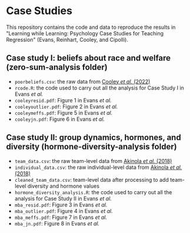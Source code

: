 # Case Studies

This repository contains the code and data to reproduce the results in "Learning while Learning: Psychology Case Studies
for Teaching Regression" (Evans, Reinhart, Cooley, and Cipolli). 

## Case study I: beliefs about race and welfare (zero-sum-analysis folder)

* `poorbeliefs.csv`: the raw data from [Cooley *et al.* (2022)](https://journals.sagepub.com/doi/abs/10.1177/01461672221139071?journalCode=pspc)
* `rcode.R`: the code used to carry out all the analysis for Case Study I in Evans *et al.*
* `cooleyresid.pdf`: Figure 1 in Evans *et al.*
* `cooleyoutlier.pdf`: Figure 2 in Evans *et al.*
* `cooleymeffs.pdf`: Figure 5 in Evans *et al.*
* `cooleyjn.pdf`: Figure 6 in Evans *et al.*

## Case study II: group dynamics, hormones, and diversity (hormone-diversity-analysis folder)

* `team_data.csv`: the raw team-level data from [Akinola *et al.* (2018)](https://journals.sagepub.com/doi/abs/10.1177/0956797617744282)
* `individual_data.csv`: the raw individual-level data from [Akinola *et al.* (2018)](https://journals.sagepub.com/doi/abs/10.1177/0956797617744282)
* `cleaned_team_data.csv`: team-level data after processing to add team-level diversity and hormone values
* `hormone_diversity_analysis.R`: the code used to carry out all the analysis for Case Study II in Evans *et al.*
* `mba_resid.pdf`: Figure 3 in Evans *et al.*
* `mba_outlier.pdf`: Figure 4 in Evans *et al.*
* `mba_meffs.pdf`: Figure 7 in Evans *et al.*
* `mba_jn.pdf`: Figure 8 in Evans *et al.*